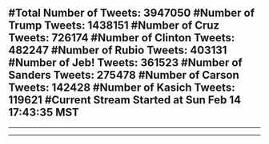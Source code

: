 #Total Number of Tweets: 3947050 
#Number of Trump Tweets: 1438151
#Number of Cruz Tweets: 726174
#Number of Clinton Tweets: 482247
#Number of Rubio Tweets: 403131
#Number of Jeb! Tweets: 361523
#Number of Sanders Tweets: 275478
#Number of Carson Tweets: 142428
#Number of Kasich Tweets: 119621
#Current Stream Started at Sun Feb 14 17:43:35 MST
---
---
---

